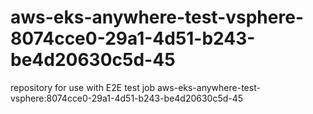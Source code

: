 # aws-eks-anywhere-test-vsphere-8074cce0-29a1-4d51-b243-be4d20630c5d-45
repository for use with E2E test job aws-eks-anywhere-test-vsphere:8074cce0-29a1-4d51-b243-be4d20630c5d-45
